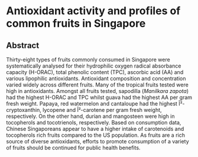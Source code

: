 # Antioxidant activity and profiles of common fruits in Singapore

## Abstract

Thirty-eight types of fruits commonly consumed in Singapore were systematically analysed for their hydrophilic oxygen radical absorbance capacity (H-ORAC), total phenolic content (TPC), ascorbic acid (AA) and various lipophilic antioxidants. Antioxidant composition and concentration varied widely across different fruits. Many of the tropical fruits tested were high in antioxidants. Amongst all fruits tested, sapodilla (_Manilkara zapota_) had the highest H-ORAC and TPC whilst guava had the highest AA per gram fresh weight. Papaya, red watermelon and cantaloupe had the highest Î²-cryptoxanthin, lycopene and Î²-carotene per gram fresh weight, respectively. On the other hand, durian and mangosteen were high in tocopherols and tocotrienols, respectively. Based on consumption data, Chinese Singaporeans appear to have a higher intake of carotenoids and tocopherols rich fruits compared to the US population. As fruits are a rich source of diverse antioxidants, efforts to promote consumption of a variety of fruits should be continued for public health benefits.